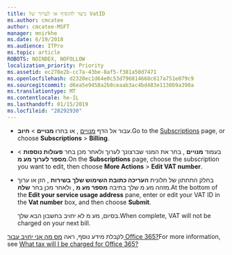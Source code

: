 ```yaml
---
title: כיצד להוסיף או לערוך של VatID
ms.author: cmcatee
author: cmcatee-MSFT
manager: mnirkhe
ms.date: 6/19/2018
ms.audience: ITPro
ms.topic: article
ROBOTS: NOINDEX, NOFOLLOW
localization_priority: Priority
ms.assetid: ec278e2b-cc7a-43be-8af5-f381a50d7471
ms.openlocfilehash: d2320ec1d64e0c53d796814668c617a751e079c9
ms.sourcegitcommit: d6ea5e9458a2b8ceaab3ac4bd483e1130b9a398a
ms.translationtype: MT
ms.contentlocale: he-IL
ms.lasthandoff: 01/15/2019
ms.locfileid: "28292930"
---
```

- <span data-ttu-id="f795e-102">עבור אל הדף [מנויים](https://go.microsoft.com/fwlink/p/?linkid=842054) , או בחרו **מנויים** \> **חיוב**.</span><span class="sxs-lookup"><span data-stu-id="f795e-102">Go to the [Subscriptions](https://go.microsoft.com/fwlink/p/?linkid=842054) page, or choose **Subscriptions** \> **Billing**.</span></span>
    
- <span data-ttu-id="f795e-103">בעמוד **מנויים** , בחר את המנוי שברצונך לערוך ולאחר מכן בחר **פעולות נוספות** \> **מספר לערוך מע מ**.</span><span class="sxs-lookup"><span data-stu-id="f795e-103">On the **Subscriptions** page, choose the subscription you want to edit, then choose **More Actions** \> **Edit VAT number**.</span></span>
    
- <span data-ttu-id="f795e-104">בחלק התחתון של חלונית **העריכה כתובת השימוש שלך בשירות** , הזן או ערוך מזהה מע מ שלך בתיבה **מספר מע מ** , ולאחר מכן בחר **שלח**.</span><span class="sxs-lookup"><span data-stu-id="f795e-104">At the bottom of the **Edit your service usage address** pane, enter or edit your VAT ID in the **Vat number** box, and then choose **Submit**.</span></span>
    
    <span data-ttu-id="f795e-105">בסיום, מע מ לא יחויב בחשבון הבא שלך.</span><span class="sxs-lookup"><span data-stu-id="f795e-105">When complete, VAT will not be charged on your next bill.</span></span>
    
<span data-ttu-id="f795e-106">לקבלת מידע נוסף, ראה [מס מה אני יחויב עבור Office 365?](https://support.office.com/article/7e77382b-b966-4ad5-a515-9e629a777a22.aspx)</span><span class="sxs-lookup"><span data-stu-id="f795e-106">For more information, see [What tax will I be charged for Office 365?](https://support.office.com/article/7e77382b-b966-4ad5-a515-9e629a777a22.aspx)</span></span>
  


